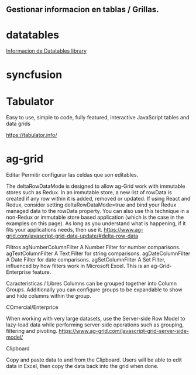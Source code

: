 
Gestionar informacion en tablas / Grillas. 
---------------------------------------------


datatables
==========

[Informacion de Datatables library](javascript/DataTables.library.md)



syncfusion
==========



Tabulator
==========

Easy to use, simple to code, fully featured, interactive JavaScript tables and data grids


https://tabulator.info/


ag-grid
==========

Editar
Permitir configurar las celdas que son editables.

The deltaRowDataMode is designed to allow ag-Grid work with immutable stores such as Redux. In an immutable store, a new list of rowData is created if any row within it is added, removed or updated. If using React and Redux, consider setting deltaRowDataMode=true and bind your Redux managed data to the rowData property.
You can also use this technique in a non-Redux or immutable store based application (which is the case in the examples on this page). As long as you understand what is happening, if it fits your applications needs, then use it.
https://www.ag-grid.com/javascript-grid-data-update/#delta-row-data

Filtros
agNumberColumnFilter 	A Number Filter for number comparisons.
agTextColumnFilter 	A Text Filter for string comparisons.
agDateColumnFilter 	A Date Filter for date comparisons.
agSetColumnFilter 	A Set Filter, influenced by how filters work in Microsoft Excel. This is an ag-Grid-Enterprise feature.


Caracteristicas / Libres
Columns can be grouped together into Column Groups. Additionally you can configure groups to be expandable to show and hide columns within the group.

COmercial/Enterprice

When working with very large datasets, use the Server-side Row Model to lazy-load data while performing server-side operations such as grouping, filtering and pivoting.
https://www.ag-grid.com/javascript-grid-server-side-model/


Clipboard

Copy and paste data to and from the Clipboard. Users will be able to edit data in Excel, then copy the data back into the grid when done.
